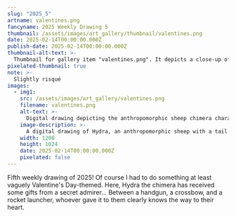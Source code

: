 ```yaml
---
slug: "2025_5"
artname: valentines.png
fancyname: 2025 Weekly Drawing 5
thumbnail: /assets/images/art_gallery/thumbnail/valentines.png
date: 2025-02-14T00:00:00.000Z
publish-date: 2025-02-14T00:00:00.000Z
thumbnail-alt-text: >-
  Thumbnail for gallery item "valentines.png". It depicts a close-up of the anthropomorphic sheep chimera character Hydra.
pixelated-thumbnail: true
note: >-
  Slightly risqué
images:
  - img1:
    src: /assets/images/art_gallery/valentines.png
    filename: valentines.png
    alt-text: >-
      Digital drawing depicting the anthropomorphic sheep chimera character Hydra.
    image-description: >-
      A digital drawing of Hydra, an anthropomorphic sheep with a tail made of green plant matter. They are sitting on a not very detailed red bed, with a box on the floor next to them. In the box is a handgun, a crossbow, a red bra, and miscellaneous items. They are inspecting some red panties with a heart-shaped cutout. Their expression is blank, but a question mark next to them suggests confusion. Behind them on the bed is a rocket launcher, presumably part of the gift. Towards the upper left is a small doodle of Hydra wearing a quite goofy-looking heart costume, with their arms and legs sticking out of the sides and their face in the centre of the heart.
    width: 1200
    height: 1024
    date: 2025-02-14T00:00:00.000Z
    pixelated: false
---
```

<p>
	Fifth weekly drawing of 2025! Of course I had to do something at least vaguely Valentine's Day-themed. Here, Hydra the chimera has received some gifts from a secret admirer... Between a handgun, a crossbow, and a rocket launcher, whoever gave it to them clearly knows the way to their heart.
</p>

